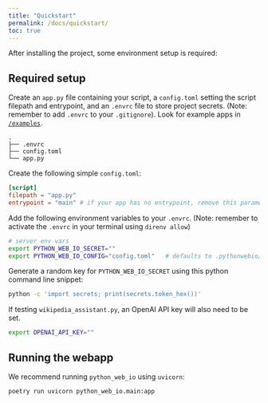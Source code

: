 ```yaml
---
title: "Quickstart"
permalink: /docs/quickstart/
toc: true
---
```


After installing the project, some environment setup is required:

## Required setup
Create an `app.py` file containing your script, a `config.toml` setting the script filepath and entrypoint, and an `.envrc` file to store project secrets. (Note: remember to add `.envrc` to your `.gitignore`). Look for example apps in [`/examples`](https://github.com/Cutwell/python-web-io/tree/main/python-web-io/examples).
```
.
├── .envrc
├── config.toml
└── app.py
```

Create the following simple `config.toml`:
```toml
[script]
filepath = "app.py"
entrypoint = "main"	# if your app has no entrypoint, remove this parameter.
```

Add the following environment variables to your `.envrc`. (Note: remember to activate the `.envrc` in your terminal using `direnv allow`)
```bash
# server env vars
export PYTHON_WEB_IO_SECRET=""
export PYTHON_WEB_IO_CONFIG="config.toml" 	# defaults to .pythonwebio/config.toml if not set
```

Generate a random key for `PYTHON_WEB_IO_SECRET` using this python command line snippet:
```bash
python -c 'import secrets; print(secrets.token_hex())'
```

If testing `wikipedia_assistant.py`, an OpenAI API key will also need to be set.
```bash
export OPENAI_API_KEY=""
```

## Running the webapp
We recommend running `python_web_io` using `uvicorn`:
```bash
poetry run uvicorn python_web_io.main:app
```